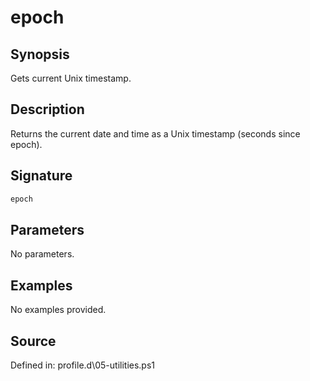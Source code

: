 # epoch

## Synopsis

Gets current Unix timestamp.

## Description

Returns the current date and time as a Unix timestamp (seconds since epoch).

## Signature

```powershell
epoch
```

## Parameters

No parameters.

## Examples

No examples provided.

## Source

Defined in: profile.d\05-utilities.ps1
